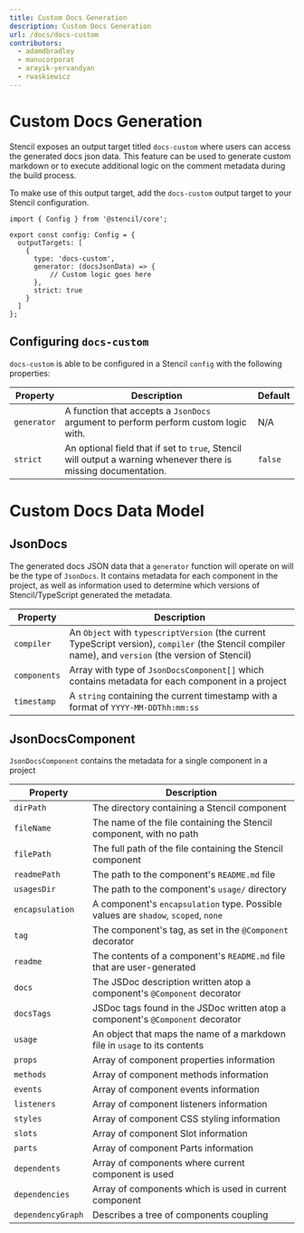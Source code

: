 ```yaml
---
title: Custom Docs Generation
description: Custom Docs Generation
url: /docs/docs-custom
contributors:
  - adamdbradley
  - manucorporat
  - arayik-yervandyan
  - rwaskiewicz
---
```


# Custom Docs Generation

Stencil exposes an output target titled `docs-custom` where users can access the generated docs json data.
This feature can be used to generate custom markdown or to execute additional logic on the comment metadata during the build process.

To make use of this output target, add the `docs-custom` output target to your Stencil configuration.

```tsx
import { Config } from '@stencil/core';

export const config: Config = {
  outputTargets: [
    {
      type: 'docs-custom',
      generator: (docsJsonData) => {
          // Custom logic goes here
      },
      strict: true
    }
  ]
};
```

## Configuring `docs-custom`

`docs-custom` is able to be configured in a Stencil `config` with the following properties:

| Property    | Description                                                                                                     | Default |
|-------------|-----------------------------------------------------------------------------------------------------------------|---------|
| `generator` | A function that accepts a `JsonDocs` argument to perform perform custom logic with.                             | N/A     |
| `strict`    | An optional field that if set to `true`, Stencil will output a warning whenever there is missing documentation. | `false` |

# Custom Docs Data Model

## JsonDocs

The generated docs JSON data that a `generator` function will operate on will be the type of `JsonDocs`.
It contains metadata for each component in the project, as well as information used to determine which versions of Stencil/TypeScript generated the metadata.

| Property     | Description                                                                                                                                           |
|--------------|-------------------------------------------------------------------------------------------------------------------------------------------------------|
| `compiler`   | An `Object` with `typescriptVersion` (the current TypeScript version), `compiler` (the Stencil compiler name), and `version` (the version of Stencil) |
| `components` | Array with type of `JsonDocsComponent[]` which contains metadata for each component in a project                                                      |
| `timestamp`  | A `string` containing the current timestamp with a format of `YYYY-MM-DDThh:mm:ss`                                                                    |

## JsonDocsComponent

`JsonDocsComponent` contains the metadata for a single component in a project

| Property          | Description                                                                        |
|-------------------|------------------------------------------------------------------------------------|
| `dirPath`         | The directory containing a Stencil component                                       |
| `fileName`        | The name of the file containing the Stencil component, with no path                |
| `filePath`        | The full path of the file containing the Stencil component                         |
| `readmePath`      | The path to the component's `README.md` file                                       |
| `usagesDir`       | The path to the component's `usage/` directory                                     |
| `encapsulation`   | A component's `encapsulation` type. Possible values are `shadow`, `scoped`, `none` |
| `tag`             | The component's tag, as set in the `@Component` decorator                          |
| `readme`          | The contents of a component's `README.md` file that are user-generated             |
| `docs`            | The JSDoc description written atop a component's `@Component` decorator            |
| `docsTags`        | JSDoc tags found in the JSDoc written atop a component's `@Component` decorator    |
| `usage`           | An object that maps the name of a markdown file in `usage` to its contents         |
| `props`           | Array of component properties information                                          |
| `methods`         | Array of component methods information                                             |
| `events`          | Array of component events information                                              |
| `listeners`       | Array of component listeners information                                           |
| `styles`          | Array of component CSS styling information                                         |
| `slots`           | Array of component Slot information                                                |
| `parts`           | Array of component Parts information                                               |
| `dependents`      | Array of components where current component is used                                |
| `dependencies`    | Array of components which is used in current component                             |
| `dependencyGraph` | Describes a tree of components coupling                                            |

